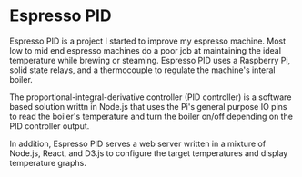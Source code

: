 # Espresso PID

Espresso PID is a project I started to improve my espresso machine. Most low to
mid end espresso machines do a poor job at maintaining the ideal temperature
while brewing or steaming. Espresso PID uses a Raspberry Pi, solid state
relays, and a thermocouple to regulate the machine's interal boiler.

The proportional-integral-derivative controller (PID controller) is a software
based solution writtn in Node.js that uses the Pi's general purpose IO pins to
read the boiler's temperature and turn the boiler on/off depending on the PID
controller output.

In addition, Espresso PID serves a web server written in a mixture of Node.js,
React, and D3.js to configure the target temperatures and display temperature
graphs.
